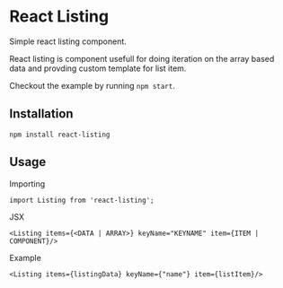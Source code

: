 # React Listing
Simple react listing component.

React listing is component usefull for doing iteration on the array based data and provding custom template for list item. 

Checkout the example by running `npm start`. 

## Installation

`npm install react-listing`

## Usage 

Importing

`
 import Listing from 'react-listing';
`

JSX 

`
  <Listing items={<DATA | ARRAY>} keyName="KEYNAME" item={ITEM | COMPONENT}/>
`

Example 

`
  <Listing items={listingData} keyName={"name"} item={listItem}/>
`
